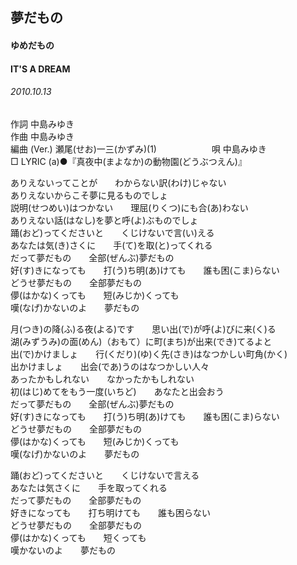 ## 夢だもの
#### ゆめだもの
#### IT'S A DREAM
###### 2010.10.13


作詞     中島みゆき　　　　　   
作曲      中島みゆき  　　　   
編曲 (Ver.) 瀬尾(せお)一三(かずみ)(1)　　　　　　
唄  中島みゆき        
□ LYRIC (a)●『真夜中(まよなか)の動物園(どうぶつえん)』   
   
ありえないってことが　　わからない訳(わけ)じゃない   
ありえないからこそ夢に見るものでしょ   
説明(せつめい)はつかない　　理屈(りくつ)にも合(あ)わない   
ありえない話(はなし)を夢と呼(よ)ぶものでしょ   
踊(おど)ってくださいと　　くじけないで言(い)える   
あなたは気(き)さくに　　手(て)を取(と)ってくれる   
だって夢だもの　　全部(ぜんぶ)夢だもの   
好(す)きになっても　　打(う)ち明(あ)けても　　誰も困(こま)らない   
どうせ夢だもの　　全部夢だもの   
儚(はかな)くっても　　短(みじか)くっても   
嘆(なげ)かないのよ　　夢だもの   
   
月(つき)の降(ふ)る夜(よる)です　　思い出(で)が呼(よ)びに来(く)る   
湖(みずうみ)の面(めん)（おもて）に町(まち)が出来(でき)てるよと   
出(で)かけましょ　　行(くだり)(ゆ)く先(さき)はなつかしい町角(かく)   
出かけましょ　　出会(であ)うのはなつかしい人々   
あったかもしれない　　なかったかもしれない   
初(はじ)めてをもう一度(いちど)　　あなたと出会おう   
だって夢だもの　　全部(ぜんぶ)夢だもの   
好(す)きになっても　　打(う)ち明(あ)けても　　誰も困(こま)らない   
どうせ夢だもの　　全部夢だもの   
儚(はかな)くっても　　短(みじか)くっても   
嘆(なげ)かないのよ　　夢だもの   
   
踊(おど)ってくださいと　　くじけないで言える   
あなたは気さくに　　手を取ってくれる   
だって夢だもの　　全部夢だもの   
好きになっても　　打ち明けても　　誰も困らない   
どうせ夢だもの　　全部夢だもの   
儚(はかな)くっても　　短くっても   
嘆かないのよ　　夢だもの   